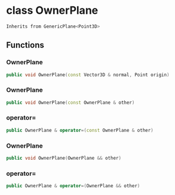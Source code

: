 # class OwnerPlane


```cpp
Inherits from GenericPlane<Point3D>
```



## Functions

### OwnerPlane

```cpp
public void OwnerPlane(const Vector3D & normal, Point origin)
```


### OwnerPlane

```cpp
public void OwnerPlane(const OwnerPlane & other)
```


### operator=

```cpp
public OwnerPlane & operator=(const OwnerPlane & other)
```


### OwnerPlane

```cpp
public void OwnerPlane(OwnerPlane && other)
```


### operator=

```cpp
public OwnerPlane & operator=(OwnerPlane && other)
```




